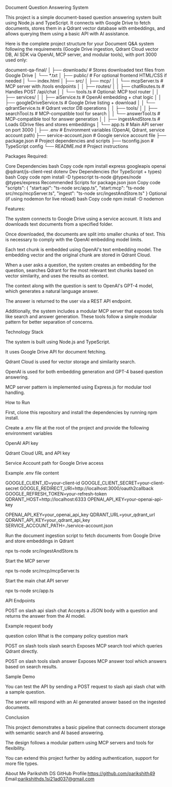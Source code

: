 Document Question Answering System

This project is a simple document-based question answering system built using Node.js and TypeScript. It connects with Google Drive to fetch documents, stores them in a Qdrant vector database with embeddings, and allows querying them using a basic API with AI assistance.


Here is the complete project structure for your Document Q&A system following the requirements (Google Drive ingestion, Qdrant Cloud vector DB, AI SDK via OpenAI, MCP server, and modular tools), with port 3000 used only:


document-qa-final/
│
├── downloads/                            # Stores downloaded text files from Google Drive
│   └── *.txt
│
├── public/                               # For optional frontend HTML/CSS if needed
│   └── index.html
│
├── src/
│   ├── mcp/
│   │   └── mcpServer.ts                  # MCP server with /tools endpoints
│
│   ├── routes/
│   │   ├── chatRoutes.ts                 # Handles POST /api/chat
│   │   └── tools.ts                      # Optional: MCP tool router
│
│   ├── services/
│   │   ├── aiService.ts                  # OpenAI embedding + chat logic
│   │   ├── googleDriveService.ts         # Google Drive listing + download
│   │   └── qdrantService.ts              # Qdrant vector DB operations
│
│   ├── tools/
│   │   ├── searchTool.ts                 # MCP-compatible tool for search
│   │   └── answerTool.ts                 # MCP-compatible tool for answer generation
│
│   ├── ingestAndStore.ts                # Loads GDrive files and stores embeddings
│   └── app.ts                           # Main API server on port 3000
│
├── .env                                  # Environment variables (OpenAI, Qdrant, service account path)
├── service-account.json                  # Google service account file
├── package.json                          # Project dependencies and scripts
├── tsconfig.json                         # TypeScript config
└── README.md                             # Project instructions

Packages Required:

Core Dependencies
bash
Copy code
npm install express googleapis openai @qdrant/js-client-rest dotenv
Dev Dependencies (for TypeScript + types)
bash
Copy code
npm install -D typescript ts-node @types/node @types/express
Recommended Scripts for package.json
json
Copy code
"scripts": {
  "start:api": "ts-node src/app.ts",
  "start:mcp": "ts-node src/mcp/mcpServer.ts",
  "ingest": "ts-node src/ingestAndStore.ts"
}
Optional (if using nodemon for live reload)
bash
Copy code
npm install -D nodemon


Features:

The system connects to Google Drive using a service account. It lists and downloads text documents from a specified folder.

Once downloaded, the documents are split into smaller chunks of text. This is necessary to comply with the OpenAI embedding model limits.

Each text chunk is embedded using OpenAI's text embedding model. The embedding vector and the original chunk are stored in Qdrant Cloud.

When a user asks a question, the system creates an embedding for the question, searches Qdrant for the most relevant text chunks based on vector similarity, and uses the results as context.

The context along with the question is sent to OpenAI's GPT-4 model, which generates a natural language answer.

The answer is returned to the user via a REST API endpoint.

Additionally, the system includes a modular MCP server that exposes tools like search and answer generation. These tools follow a simple modular pattern for better separation of concerns.

Technology Stack


The system is built using Node.js and TypeScript.

It uses Google Drive API for document fetching.

Qdrant Cloud is used for vector storage and similarity search.

OpenAI is used for both embedding generation and GPT-4 based question answering.

MCP server pattern is implemented using Express.js for modular tool handling.

How to Run


First, clone this repository and install the dependencies by running npm install.

Create a .env file at the root of the project and provide the following environment variables

OpenAI API key

Qdrant Cloud URL and API key

Service Account path for Google Drive access

Example .env file content

GOOGLE_CLIENT_ID=your-client-id GOOGLE_CLIENT_SECRET=your-client-secret GOOGLE_REDIRECT_URI=http://localhost:3000/oauth2callback GOOGLE_REFRESH_TOKEN=your-refresh-token
QDRANT_HOST=http://localhost:6333 OPENAI_API_KEY=your-openai-api-key

OPENAI_API_KEY=your_openai_api_key
QDRANT_URL=your_qdrant_url
QDRANT_API_KEY=your_qdrant_api_key
SERVICE_ACCOUNT_PATH=./service-account.json

Run the document ingestion script to fetch documents from Google Drive and store embeddings in Qdrant

npx ts-node src/ingestAndStore.ts

Start the MCP server

npx ts-node src/mcp/mcpServer.ts

Start the main chat API server

npx ts-node src/app.ts

API Endpoints

POST on slash api slash chat
Accepts a JSON body with a question and returns the answer from the AI model.

Example request body

question colon What is the company policy question mark

POST on slash tools slash search
Exposes MCP search tool which queries Qdrant directly.

POST on slash tools slash answer
Exposes MCP answer tool which answers based on search results.

Sample Demo

You can test the API by sending a POST request to slash api slash chat with a sample question.

The server will respond with an AI generated answer based on the ingested documents.

Conclusion

This project demonstrates a basic pipeline that connects document storage with semantic search and AI based answering.

The design follows a modular pattern using MCP servers and tools for flexibility.

You can extend this project further by adding authentication, support for more file types.

                                            

 About Me
Parikshith DS
GitHub Profile:https://github.com/parikshith49
Email:parikshithds.1si21ad037@gmail.com                                              